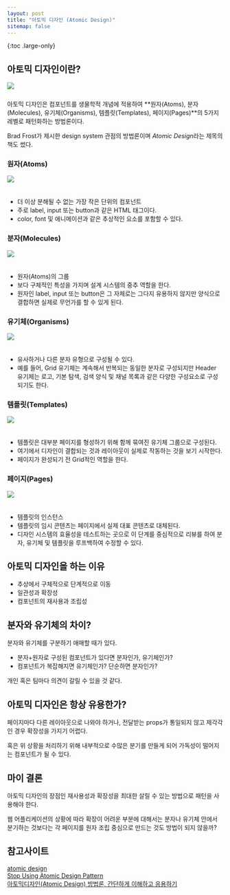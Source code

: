 ```yaml
---
layout: post
title: "아토믹 디자인 (Atomic Design)"
sitemap: false
---
```


{:toc .large-only}

## 아토믹 디자인이란?

<img src="/assets/img/blog/2022-05-29-atomic_01.png" style="margin-bottom:10px;">

아토믹 디자인은 컴포넌트를 생물학적 개념에 적용하여 **원자(Atoms), 분자(Molecules), 유기체(Organisms), 템플릿(Templates), 페이지(Pages)**의 5가지 레벨로 패턴화하는 방법론이다.

Brad Frost가 제시한 design system 관점의 방법론이며 <i>Atomic Design</i>라는 제목의 책도 썼다.

### 원자(Atoms)

<img src="/assets/img/blog/2022-05-29-atomic_02.jpg" style="margin-bottom:20px;">

- 더 이상 분해될 수 없는 가장 작은 단위의 컴포넌트
- 주로 label, input 또는 button과 같은 HTML 태그이다.
- color, font 및 애니메이션과 같은 추상적인 요소를 포함할 수 있다.

### 분자(Molecules)

<img src="/assets/img/blog/2022-05-29-atomic_03.jpg" style="margin-bottom:20px;">

- 원자(Atoms)의 그룹
- 보다 구체적인 특성을 가지며 설계 시스템의 중추 역할을 한다.
- 원자인 label, input 또는 button은 그 자체로는 그다지 유용하지 않지만 양식으로 결합하면 실제로 무언가를 할 수 있게 된다.

### 유기체(Organisms)

<img src="/assets/img/blog/2022-05-29-atomic_04.jpg" style="margin-bottom:20px;">

- 유사하거나 다른 분자 유형으로 구성될 수 있다.
- 예를 들어, Grid 유기체는 계속해서 반복되는 동일한 분자로 구성되지만 Header 유기체는 로고, 기본 탐색, 검색 양식 및 채널 목록과 같은 다양한 구성요소로 구성되기도 한다.

### 템플릿(Templates)

<img src="/assets/img/blog/2022-05-29-atomic_05.jpg" style="margin-bottom:20px;">

- 템플릿은 대부분 페이지를 형성하기 위해 함께 묶여진 유기체 그룹으로 구성된다.
- 여기에서 디자인이 결합되는 것과 레이아웃이 실제로 작동하는 것을 보기 시작한다.
- 페이지가 완성되기 전 Grid적인 역할을 한다.

### 페이지(Pages)

<img src="/assets/img/blog/2022-05-29-atomic_06.jpg" style="margin-bottom:20px;">

- 템플릿의 인스턴스
- 템플릿의 임시 콘텐츠는 페이지에서 실제 대표 콘텐츠로 대체된다.
- 디자인 시스템의 효율성을 테스트하는 곳으로 이 단계를 중심적으로 리뷰를 하여 분자, 유기체 및 템플릿을 루프백하여 수정할 수 있다.

## 아토믹 디자인을 하는 이유

- 추상에서 구체적으로 단계적으로 이동
- 일관성과 확장성
- 컴포넌트의 재사용과 조립성

## 분자와 유기체의 차이?

분자와 유기체를 구분하기 애매할 때가 있다.

- 분자+원자로 구성된 컴포넌트가 있다면 분자인가, 유기체인가?
- 컴포넌트가 복잡해지면 유기체인가? 단순하면 분자인가?

개인 혹은 팀마다 의견이 갈릴 수 있을 것 같다.

## 아토믹 디자인은 항상 유용한가?

페이지마다 다른 레이아웃으로 나와야 하거나, 전달받는 props가 통일되지 않고 제각각인 경우 확장성을 가지기 어렵다.

혹은 위 상황을 처리하기 위해 내부적으로 수많은 분기를 만들게 되어 가독성이 떨어지는 컴포넌트가 될 수 있다.

## 마이 결론

아토믹 디자인의 장점인 재사용성과 확장성을 최대한 살릴 수 있는 방법으로 패턴을 사용해야 한다.

웹 어플리케이션의 상황에 따라 확장이 어려운 부분에 대해서는 분자나 유기체 안에서 분기하는 것보다는 각 페이지를 원자 조립 중심으로 만드는 것도 방법이 되지 않을까?

## 참고사이트

[atomic design](https://bradfrost.com/blog/post/atomic-web-design/)<br/>
[Stop Using Atomic Design Pattern](https://jbee.io/react/stop-using-atomic-design/)<br/>
[아토믹디자인(Atomic Design) 방법론, 간단하게 이해하고 응용하기](https://uxdev.org/entry/%EC%95%84%ED%86%A0%EB%AF%B9%EB%94%94%EC%9E%90%EC%9D%B8-Atomic-Design-%EC%9B%90%EC%9E%90%EB%8B%A8%EC%9C%84%EB%94%94%EC%9E%90%EC%9D%B8-%EB%B0%A9%EB%B2%95%EB%A1%A0-%EA%B0%84%EB%8B%A8%ED%95%98%EA%B2%8C-%EC%9D%B4%ED%95%B4%ED%95%98%EA%B3%A0-%EC%9D%91%EC%9A%A9%ED%95%98%EA%B8%B0)
